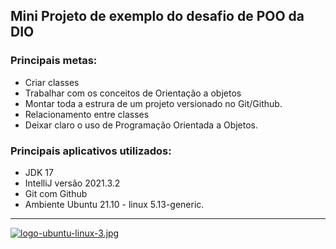 ## Mini Projeto de exemplo do desafio de POO da DIO

### Principais metas:


- Criar classes
- Trabalhar com os conceitos de Orientação a objetos
- Montar toda a estrura de um projeto versionado no Git/Github.
- Relacionamento entre classes
- Deixar claro o uso de Programação Orientada a Objetos.


### Principais aplicativos utilizados:

- JDK 17
- IntelliJ versão 2021.3.2
- Git com Github
- Ambiente Ubuntu 21.10 - linux 5.13-generic.



---

[![logo-ubuntu-linux-3.jpg](https://i.postimg.cc/ZKs42Ckw/logo-ubuntu-linux-3.jpg)](https://postimg.cc/8jv2rkzv)
